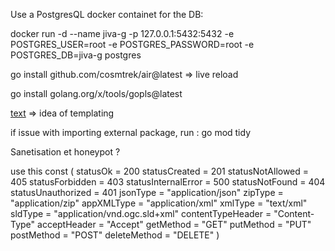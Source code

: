 Use a PostgresQL docker containet for the DB:

docker run -d --name jiva-g -p 127.0.0.1:5432:5432 -e POSTGRES_USER=root -e POSTGRES_PASSWORD=root -e POSTGRES_DB=jiva-g postgres

go install github.com/cosmtrek/air@latest => live reload

go install golang.org/x/tools/gopls@latest

[text](https://templ.guide/) => idea of templating

if issue with importing external package, run : go mod tidy

Sanetisation et honeypot ?

use this const (
	statusOk            = 200
	statusCreated       = 201
	statusNotAllowed    = 405
	statusForbidden     = 403
	statusInternalError = 500
	statusNotFound      = 404
	statusUnauthorized  = 401
	jsonType            = "application/json"
	zipType             = "application/zip"
	appXMLType          = "application/xml"
	xmlType             = "text/xml"
	sldType             = "application/vnd.ogc.sld+xml"
	contentTypeHeader   = "Content-Type"
	acceptHeader        = "Accept"
	getMethod           = "GET"
	putMethod           = "PUT"
	postMethod          = "POST"
	deleteMethod        = "DELETE"
)